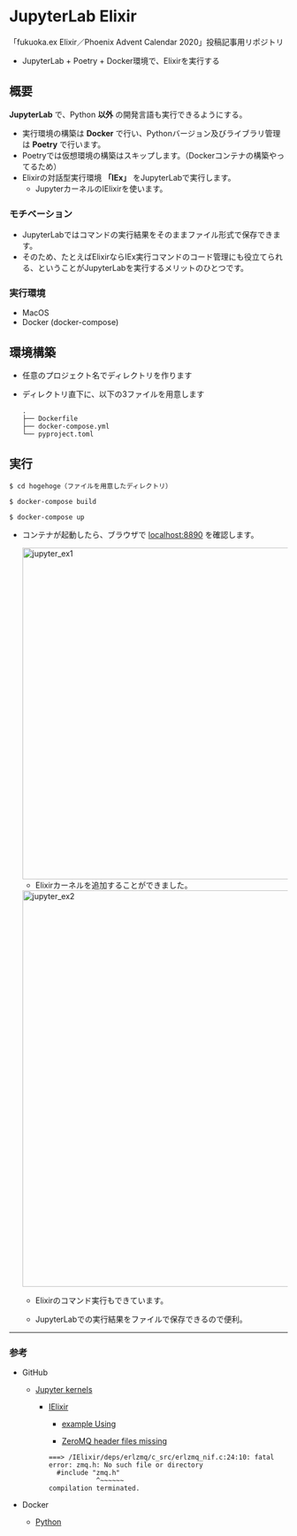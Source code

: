 # JupyterLab Elixir

「fukuoka.ex Elixir／Phoenix Advent Calendar 2020」投稿記事用リポジトリ

- JupyterLab + Poetry + Docker環境で、Elixirを実行する

## 概要

__JupyterLab__ で、Python __以外__ の開発言語も実行できるようにする。

- 実行環境の構築は __Docker__ で行い、Pythonバージョン及びライブラリ管理は __Poetry__ で行います。
- Poetryでは仮想環境の構築はスキップします。（Dockerコンテナの構築やってるため）
- Elixirの対話型実行環境 __「IEx」__ をJupyterLabで実行します。
  - JupyterカーネルのIElixirを使います。

### モチベーション

- JupyterLabではコマンドの実行結果をそのままファイル形式で保存できます。
- そのため、たとえばElixirならIEx実行コマンドのコード管理にも役立てられる、ということがJupyterLabを実行するメリットのひとつです。
### 実行環境

- MacOS
- Docker (docker-compose)

## 環境構築


- 任意のプロジェクト名でディレクトリを作ります
- ディレクトリ直下に、以下の3ファイルを用意します

  ```terminal
  .
  ├── Dockerfile
  ├── docker-compose.yml
  └── pyproject.toml
  ```

## 実行

```terminal
$ cd hogehoge（ファイルを用意したディレクトリ）

$ docker-compose build

$ docker-compose up
```

- コンテナが起動したら、ブラウザで [localhost:8890](http://localhost:8890) を確認します。

  <img width="599" alt="jupyter_ex1" src="https://user-images.githubusercontent.com/33124627/102766011-d1593b80-43c0-11eb-8d06-2246098404f3.png">

  - Elixirカーネルを追加することができました。

  <img width="716" alt="jupyter_ex2" src="https://user-images.githubusercontent.com/33124627/102766016-d4542c00-43c0-11eb-917b-ce48e606436d.png">

  - Elixirのコマンド実行もできています。

  - JupyterLabでの実行結果をファイルで保存できるので便利。

---

### 参考

- GitHub

  - [Jupyter kernels](https://github.com/jupyter/jupyter/wiki/Jupyter-kernels)

    - [IElixir](https://github.com/pprzetacznik/IElixir)

      - [example Using](https://github.com/pprzetacznik/IElixir/blob/master/resources/example.ipynb)

      - [ZeroMQ header files missing](https://github.com/pprzetacznik/IElixir#zeromq-header-files-missing)

      ```terminal
      ===> /IElixir/deps/erlzmq/c_src/erlzmq_nif.c:24:10: fatal error: zmq.h: No such file or directory
        #include "zmq.h"
                  ^~~~~~~
      compilation terminated.
      ```

- Docker

  - [Python](https://hub.docker.com/_/python)
